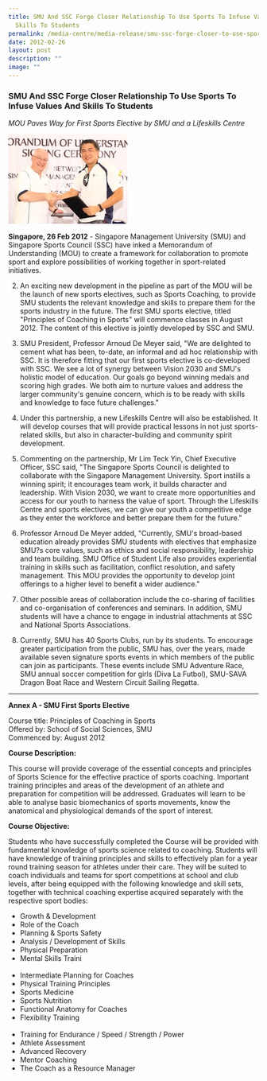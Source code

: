 ```yaml
---
title: SMU And SSC Forge Closer Relationship To Use Sports To Infuse Values And
  Skills To Students
permalink: /media-centre/media-release/smu-ssc-forge-closer-to-use-sports-infuse-values-skills-to-students/
date: 2012-02-26
layout: post
description: ""
image: ""
---
```

### **SMU And SSC Forge Closer Relationship To Use Sports To Infuse Values And Skills To Students**

*MOU Paves Way for First Sports Elective by SMU and a Lifeskills Centre*

![](/images/Media%20Centre/Media%20Release/2012/Feb/SMUANDSSCFORGECLOSERRELATIONSHIPTOUSESPORTSTOINFUSEVALUESANDSKILLSTOSTUDENTSMainPar0028Imagegif.gif)
	
**Singapore, 26 Feb 2012** - Singapore Management University (SMU) and Singapore Sports Council (SSC) have inked a Memorandum of Understanding (MOU) to create a framework for collaboration to promote sport and explore possibilities of working together in sport-related initiatives.

2. An exciting new development in the pipeline as part of the MOU will be the launch of new sports electives, such as Sports Coaching, to provide SMU students the relevant knowledge and skills to prepare them for the sports industry in the future. The first SMU sports elective, titled "Principles of Coaching in Sports" will commence classes in August 2012. The content of this elective is jointly developed by SSC and SMU.

3. SMU President, Professor Arnoud De Meyer said, "We are delighted to cement what has been, to-date, an informal and ad hoc relationship with SSC. It is therefore fitting that our first sports elective is co-developed with SSC. We see a lot of synergy between Vision 2030 and SMU's holistic model of education. Our goals go beyond winning medals and scoring high grades. We both aim to nurture values and address the larger community's genuine concern, which is to be ready with skills and knowledge to face future challenges."

4. Under this partnership, a new Lifeskills Centre will also be established. It will develop courses that will provide practical lessons in not just sports-related skills, but also in character-building and community spirit development.

5. Commenting on the partnership, Mr Lim Teck Yin, Chief Executive Officer, SSC said, "The Singapore Sports Council is delighted to collaborate with the Singapore Management University. Sport instills a winning spirit; it encourages team work, it builds character and leadership. With Vision 2030, we want to create more opportunities and access for our youth to harness the value of sport. Through the Lifeskills Centre and sports electives, we can give our youth a competitive edge as they enter the workforce and better prepare them for the future."

6. Professor Arnoud De Meyer added, "Currently, SMU's broad-based education already provides SMU students with electives that emphasize SMU?s core values, such as ethics and social responsibility, leadership and team building. SMU Office of Student Life also provides experiential training in skills such as facilitation, conflict resolution, and safety management. This MOU provides the opportunity to develop joint offerings to a higher level to benefit a wider audience."

7. Other possible areas of collaboration include the co-sharing of facilities and co-organisation of conferences and seminars. In addition, SMU students will have a chance to engage in industrial attachments at SSC and National Sports Associations.

8. Currently, SMU has 40 Sports Clubs, run by its students. To encourage greater participation from the public, SMU has, over the years, made available seven signature sports events in which members of the public can join as participants. These events include SMU Adventure Race, SMU annual soccer competition for girls (Diva La Futbol), SMU-SAVA Dragon Boat Race and Western Circuit Sailing Regatta.

---

**Annex A - SMU First Sports Elective**

Course title: Principles of Coaching in Sports<br>
Offered by: School of Social Sciences, SMU<br>
Commenced by: August 2012<br>

**Course Description:**

This course will provide coverage of the essential concepts and principles of Sports Science for the effective practice of sports coaching. Important training principles and areas of the development of an athlete and preparation for competition will be addressed. Graduates will learn to be able to analyse basic biomechanics of sports movements, know the anatomical and physiological demands of the sport of interest.

**Course Objective:**

Students who have successfully completed the Course will be provided with fundamental knowledge of sports science related to coaching. Students will have knowledge of training principles and skills to effectively plan for a year round training season for athletes under their care. They will be suited to coach individuals and teams for sport competitions at school and club levels, after being equipped with the following knowledge and skill sets, together with technical coaching expertise acquired separately with the respective sport bodies:

- Growth & Development
- Role of the Coach
- Planning & Sports Safety
- Analysis / Development of Skills
- Physical Preparation
- Mental Skills Traini<br><br>
- Intermediate Planning for Coaches
- Physical Training Principles
- Sports Medicine
- Sports Nutrition
- Functional Anatomy for Coaches
- Flexibility Training
<br><br>
- Training for Endurance / Speed / Strength / Power
- Athlete Assessment
- Advanced Recovery
- Mentor Coaching
- The Coach as a Resource Manager